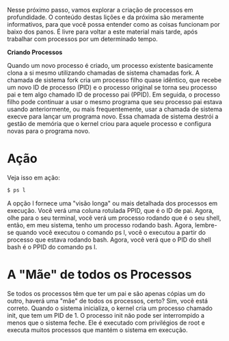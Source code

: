 Nesse próximo passo, vamos explorar a criação de processos em profundidade. O conteúdo destas lições e da próxima são meramente informativos, para que você possa entender como as coisas funcionam por baixo dos panos. É livre para voltar a este material mais tarde, após trabalhar com processos por um determinado tempo.

**Criando Processos**

Quando um novo processo é criado, um processo existente basicamente clona a si mesmo utilizando chamadas de sistema chamadas fork. A chamada de sistema fork cria um processo filho quase idêntico, que recebe um novo ID de processo (PID) e o processo original se torna seu processo pai e tem algo chamado ID de processo pai (PPID). Em seguida, o processo filho pode continuar a usar o mesmo programa que seu processo pai estava usando anteriormente, ou mais frequentemente, usar a chamada de sistema execve para lançar um programa novo. Essa chamada de sistema destrói a gestão de memória que o kernel criou para aquele processo e configura novas para o programa novo.

# Ação

Veja isso em ação:

```md
$ ps l
```

A opção l fornece uma "visão longa" ou mais detalhada dos processos em execução. Você verá uma coluna rotulada PPID, que é o ID de pai. Agora, olhe para o seu terminal, você verá um processo rodando que é o seu shell, então, em meu sistema, tenho um processo rodando bash. Agora, lembre-se quando você executou o comando ps l, você o executou a partir do processo que estava rodando bash. Agora, você verá que o PID do shell bash é o PPID do comando ps l.

# A "Mãe" de todos os Processos

Se todos os processos têm que ter um pai e são apenas cópias um do outro, haverá uma "mãe" de todos os processos, certo? Sim, você está correto.
Quando o sistema inicializa, o kernel cria um processo chamado init, que tem um PID de 1. O processo init não pode ser interrompido a menos que o sistema feche. Ele é executado com privilégios de root e executa muitos processos que mantém o sistema em execução. 